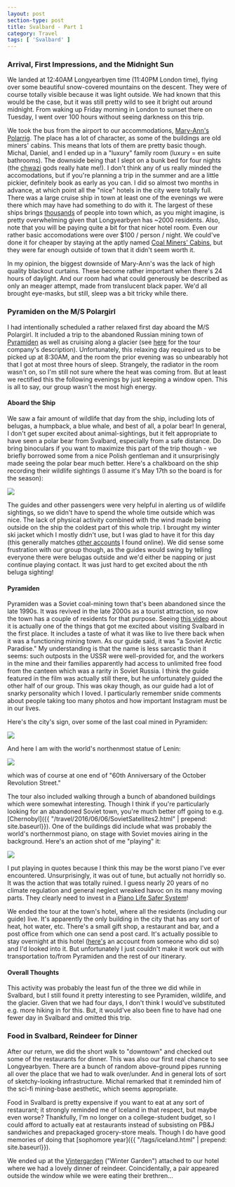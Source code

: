 ```yaml
---
layout: post
section-type: post
title: Svalbard - Part 1
category: Travel
tags: [ 'Svalbard' ]
---
```


### Arrival, First Impressions, and the Midnight Sun

We landed at 12:40AM Longyearbyen time (11:40PM London time), flying over some beautiful snow-covered mountains
on the descent. They were of course totally visible because it was light outside.
We had known that this would be the case, but it was still pretty wild to see it bright out around midnight.
From waking up Friday morning
in London to sunset there on Tuesday, I went over 100 hours without seeing darkness on this trip.

We took the bus from the airport
to our accommodations, [Mary-Ann's Polarrig](https://www.tripadvisor.com/Hotel_Review-g503715-d1092870-Reviews-Mary_Ann_s_Polarrigg-Longyearbyen_Spitsbergen_Svalbard.html). 
The place has a lot of character, as some of the buildings are old miners' cabins. This means that lots of them are pretty basic though. 
Michal, Daniel, and I ended up in a "luxury" family room (luxury = en suite bathrooms). The downside being that I slept on a
bunk bed for four nights (the [chwazi](https://play.google.com/store/apps/details?id=com.tendadigital.chwaziApp&hl=en_US) gods really hate me!). 
I don't think any of us really minded
the accomodations, but if you're planning a trip in the summer and are a little pickier, definitely
book as early as you can. I did so almost two months in advance, at which point all the "nice" hotels in the city were totally
full. There was a large cruise ship in town at least one of the evenings we were there which may have had something to do 
with it. The largest of these ships brings [thousands](https://thebarentsobserver.com/en/arctic/2017/06/bigger-cruise-ships-more-tourists-sail-svalbard-waters) 
of people into town which, as you might imagine, is pretty overwhelming given that Longyearbyen has ~2000 residents.
Also, note that you will be paying quite a bit for that nicer hotel room. Even our rather basic accomodations were
over $100 / person / night. We could've done it for cheaper by staying at the aptly named
[Coal Miners' Cabins](https://en.visitsvalbard.com/where-to-stay/coal-miners-cabins-p2523343), but they were 
far enough outside of town that it didn't seem worth it.

In my opinion, the biggest downside of Mary-Ann's was the lack of high quality blackout curtains.
These become rather important when there's 24 hours of daylight. And our room had what could generously be described
as only an meager attempt, made from translucent black paper. We'd all brought eye-masks, but still, sleep was a bit 
tricky while there. 

### Pyramiden on the M/S Polargirl

I had intentionally scheduled a rather relaxed first day aboard the M/S Polargirl. It
included a trip to the abandoned Russian mining town of [Pyramiden](https://en.wikipedia.org/wiki/Pyramiden) as well as
cruising along a glacier (see [here](http://www.polarcharter.no/tours/pyramiden) for the tour company's description).
Unfortunately, this relaxing day required us to be picked up at 8:30AM, and the room the prior evening
was so unbearably hot that I got at most three hours of sleep. Strangely, the radiator in the room
wasn't on, so I'm still not sure where the heat was coming from. But at least we rectified this the following
evenings by just keeping a window open. This is all to say, our group wasn't the most high energy.

#### Aboard the Ship

We saw a fair amount of wildlife that day from the ship, including lots of belugas, a humpback, a blue whale,
and best of all, a polar bear! In general, I don't get super excited about animal-sightings, but 
it felt appropriate to have seen a polar bear from Svalbard, especially from a safe distance.
Do bring binoculars if you want to maximize this part of the trip though - we briefly borrowed some from a
nice Polish gentleman and it unsurprisingly made seeing the polar bear much better.
Here's a chalkboard on the ship recording their wildlife sightings (I assume it's May 17th so the board is for the season):

![](https://lh3.googleusercontent.com/L38kPskiFKBTjar8wpM21U5eSAf9LNwE1EcniO5LHCygfFkvqd-_BzIJ5bcq0JWHAqz1AaJAriheQ8FfeUhVCEL1-ACRwgPhnyXyogOo5OkRSG5BLn72CMX_yb9aBEgNA7IjValHug=w2400)

The guides and other passengers were very helpful in alerting us of wildlife sightings, so we didn't have
to spend the whole time outside which was nice. The lack of physical activity combined with the wind made being outside on the ship
the coldest part of this whole trip. I brought my winter ski jacket which I mostly didn't use,
but I was glad to have it for this day (this generally matches [other accounts](https://www.earthtrekkers.com/svalbard-packing-list-what-to-pack-for-summer-in-svalbard/) 
I found online). We did sense some frustration with our group though, as the guides would 
swing by telling everyone there were belugas outside and we'd either be napping or just continue playing contact.
It was just hard to get excited about the nth beluga sighting! 

#### Pyramiden

Pyramiden was a Soviet coal-mining town that's been abandoned since the late 1990s. It was revived in the late 2000s
as a tourist attraction, so now the town has a couple of residents for that purpose. Seeing
[this video](https://www.youtube.com/watch?v=1_jYGVHRkuQ&t=12s) about it is actually one of the things that got me excited
about visiting Svalbard in the first place. It includes a taste of what it was like to live there
back when it was a functioning mining town. As our guide said, it was "a Soviet Arctic Paradise." My understanding
is that the name is less sarcastic than it seems: such outposts in the USSR were well-provided for, and the 
workers in the mine and their families apparently had access to unlimited free food from the canteen which was a 
rarity in Soviet Russia. I think the guide featured in the film was actually still there,
but he unfortunately guided the other half of our group. This was okay though, as our guide had a lot of
snarky personality which I loved. I particularly remember snide comments about people taking too many photos
and how important Instagram must be in our lives. 

Here's the city's sign, over some of the last coal mined in Pyramiden:

![](https://lh3.googleusercontent.com/hfp2e06JFtSiOzRP3VkZPoeJZnOMbbA_7N9PLt0jInAb64Nusy1OeVQVllfQ7h5OZ53EyVmAYEn1u-nZPbBT9XPUfVt36rkI0rqRWPyG86lNGd42qQISEgb_hX9EKmHjJOhXAvdDbA=w2400)

And here I am with the world's northenmost statue of Lenin:

![](https://lh3.googleusercontent.com/bnCGDIEKKa0njekM16ut23tsNWylP_ujJuRlH4eGlLh4gqeNbEShSXsOGY4yHoVTkElzCBVcHa1-gMUkCQFGkr1N5fNa-oYt585CRSxNir6b-MGGfSnfUlMvUDZw1mT2SKMMqckiLg=w2400)

which was of course at one end of "60th Anniversary of the October Revolution Street." 

The tour also included walking through a bunch of abandoned buildings which were somewhat interesting.
Though I think if you're particularly looking 
for an abandoned Soviet town, you're much better off going to e.g. [Chernobyl]({{ "/travel/2016/06/06/SovietSatellites2.html" | prepend: site.baseurl}}). One of the buildings did include what was probably the world's northernmost 
piano, on stage with Soviet movies airing in the background. Here's an 
action shot of me "playing" it:

![](https://lh3.googleusercontent.com/1eyE_Z5Q3cLvxiVfq1DoptWQuP85hKtNolrUIrt37mSF_ovTpmHLehK52SgUPLEY8lohlIkJv8zl3DzJSQcKf68cbZjoQJvYdJTeMApZYB6CGmovgQwjGEfup2vBllEuLXPtimA6KQ=w2400)

I put playing in quotes because I think this may be the worst piano I've ever encountered. Unsurprisingly, it was out of tune, but actually not horridly so. It was the 
action that was totally ruined. I guess nearly 20 years of no climate regulation
and general neglect wreaked havoc on its many moving parts. They clearly need to invest in a [Piano Life Safer System](https://www.pianolifesaver.com/english)!

We ended the tour at the town's hotel, where all the residents (including our guide)
live. It's apparently the only building in the city that has any sort of heat, hot water, etc. 
There's a small gift shop, a restaurant and bar, and a post office from which 
one can send a post card. It's actually possible to stay overnight at this
hotel ([here's](https://liveandletsfly.boardingarea.com/2017/07/17/tulpan-hotel-pyramiden-review/) an account from someone who did so) and I'd looked into it.
But unfortunately I just couldn't make it work out with transportation to/from 
Pyramiden and the rest of our itinerary.

#### Overall Thoughts

This activity was probably the least fun of the three we did while in Svalbard, but I still found it pretty
interesting to see Pyramiden, wildlife, and the glacier. Given that we had four days, I don't think I would've substituted
e.g. more hiking in for this. But, it would've also been fine to have had one fewer day in Svalbard
and omitted this trip.

### Food in Svalbard, Reindeer for Dinner

After our return, we did the short walk to "downtown" and checked out some of 
the restaurants for dinner. This was also our first real chance to see Longyearbyen. 
There are a bunch of random above-ground pipes running all over the place that
we had to walk over/under. And in general lots of sort of sketchy-looking infrastructure. 
Michal remarked that it reminded him of the sci-fi mining-base aesthetic, which 
seems appropriate. 

Food in Svalbard is pretty expensive if you want 
to eat at any sort of restaurant; it strongly reminded me of Iceland in that respect, but 
maybe even worse?
Thankfully, I'm no longer on a college-student budget, so I could afford to actually
eat at restaurants instead of subsisting on PB&J sandwiches and prepackaged grocery-store meals.
Though I do have good memories of doing that [sophomore year]({{ "/tags/iceland.html" | prepend: site.baseurl}}).

We ended up at the [Vintergarden](https://www.tripadvisor.com/Restaurant_Review-g503715-d6697863-Reviews-The_Winter_Garden-Longyearbyen_Spitsbergen_Svalbard.html) 
("Winter Garden") attached to our hotel where we had a lovely dinner of reindeer.
Coincidentally, a pair appeared outside the window while we were eating their brethren...